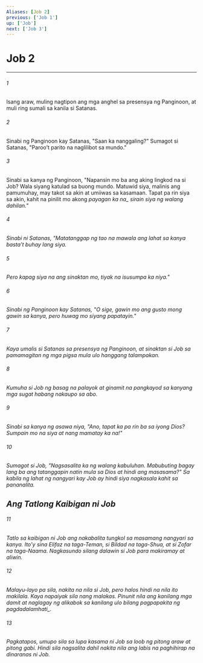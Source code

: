 ```yaml
---
Aliases: [Job 2]
previous: ['Job 1']
up: ['Job']
next: ['Job 3']
---
```

# Job 2

***






















###### 1 










Isang araw, muling nagtipon ang mga anghel sa presensya ng Panginoon, at muli ring sumali sa kanila si Satanas. 





















###### 2 










Sinabi ng Panginoon kay Satanas, "Saan ka nanggaling?" Sumagot si Satanas, "Parooʼt parito na naglilibot sa mundo." 





















###### 3 










Sinabi sa kanya ng Panginoon, "Napansin mo ba ang aking lingkod na si Job? Wala siyang katulad sa buong mundo. Matuwid siya, malinis ang pamumuhay, may takot sa akin at umiiwas sa kasamaan. Tapat pa rin siya sa akin, kahit na pinilit mo akong <i class="trans-change">payagan ka na_ sirain siya ng walang dahilan." 





















###### 4 










Sinabi ni Satanas, "Matatanggap ng tao na mawala ang lahat sa kanya bastaʼt buhay lang siya. 





















###### 5 










Pero kapag siya na ang sinaktan mo, tiyak na isusumpa ka niya." 





















###### 6 










Sinabi ng Panginoon kay Satanas, "O sige, gawin mo ang gusto mong gawin sa kanya, pero huwag mo siyang papatayin." 





















###### 7 










Kaya umalis si Satanas sa presensya ng Panginoon, at sinaktan si Job sa pamamagitan ng mga pigsa mula ulo hanggang talampakan. 





















###### 8 










Kumuha si Job ng basag na palayok at ginamit na pangkayod sa kanyang mga sugat habang nakaupo sa abo. 





















###### 9 










Sinabi sa kanya ng asawa niya, "Ano, tapat ka pa rin ba sa iyong Dios? Sumpain mo na siya at nang mamatay ka na!" 





















###### 10 










Sumagot si Job, "Nagsasalita ka ng walang kabuluhan. Mabubuting bagay lang ba ang tatanggapin natin mula sa Dios at hindi ang masasama?" Sa kabila ng lahat ng nangyari kay Job ay hindi siya nagkasala kahit sa pananalita.

## Ang Tatlong Kaibigan ni Job 





















###### 11 










Tatlo sa kaibigan ni Job ang nakabalita tungkol sa masamang nangyari sa kanya. Itoʼy sina Elifaz na taga-Teman, si Bildad na taga-Shua, at si Zofar na taga-Naama. Nagkasundo silang dalawin si Job para makiramay at aliwin. 





















###### 12 










Malayu-layo pa sila, nakita na nila si Job, pero halos hindi na nila ito makilala. Kaya napaiyak sila nang malakas. Pinunit nila ang kanilang mga damit at naglagay ng alikabok sa kanilang ulo <i class="trans-change">bilang pagpapakita ng pagdadalamhati_. 





















###### 13 










Pagkatapos, umupo sila sa lupa kasama ni Job sa loob ng pitong araw at pitong gabi. Hindi sila nagsalita dahil nakita nila ang labis na paghihirap na dinaranas ni Job.
